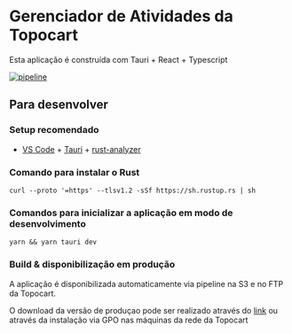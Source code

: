 # Gerenciador de Atividades da Topocart

Esta aplicação é construída com Tauri + React + Typescript

[![pipeline](https://github.com/DevTopocart/gerenciador-atividades/actions/workflows/ci-cd.yml/badge.svg?branch=main)](https://github.com/DevTopocart/gerenciador-atividades/actions/workflows/ci-cd.yml)

## Para desenvolver

### Setup recomendado

- [VS Code](https://code.visualstudio.com/) + [Tauri](https://marketplace.visualstudio.com/items?itemName=tauri-apps.tauri-vscode) + [rust-analyzer](https://marketplace.visualstudio.com/items?itemName=rust-lang.rust-analyzer)

### Comando para instalar o Rust

`curl --proto '=https' --tlsv1.2 -sSf https://sh.rustup.rs | sh`

### Comandos para inicializar a aplicação em modo de desenvolvimento

`yarn && yarn tauri dev`

### Build & disponibilização em produção

A aplicação é disponibilizada automaticamente via pipeline na S3 e no FTP da Topocart.

O download da versão de produçao pode ser realizado através do [link](https://topocart.s3.amazonaws.com/gerenciador-de-atividades/gerenciador-atividades.msi) ou através da instalação via GPO nas máquinas da rede da Topocart 
